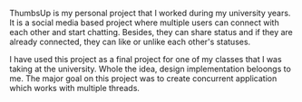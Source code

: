 ThumbsUp is my personal project that I worked during my university years. It is a social media based project where multiple 
users can connect with each other and start chatting. Besides, they can share status and if they are already connected, they 
can like or unlike each other's statuses. 

I have used this project as a final project for one of my classes that I was taking at the university. Whole the idea, design 
implementation beloongs to me. The major goal on this project was to create concurrent application which works with multiple
threads. 
